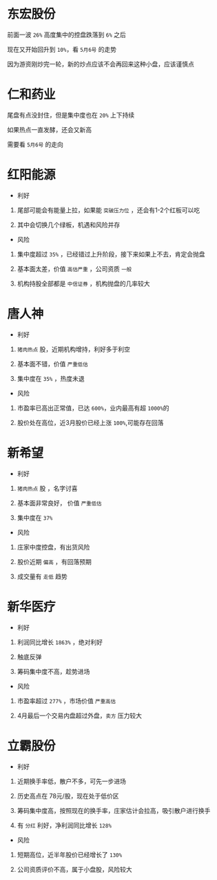 # 东宏股份
前面一波 ```26%``` 高度集中的控盘跌落到 ```6%``` 之后

现在又开始回升到 ```10%```，看 ```5月6号``` 的走势

因为游资刚炒完一轮，新的炒点应该不会再回来这种小盘，应该谨慎点

# 仁和药业 

尾盘有点没封住，但是集中度也在 ```20%``` 上下持续

如果热点一直发酵，还会又新高

需要看 ```5月6号``` 的走向

# 红阳能源 

- 利好

1. 尾部可能会有能量上拉，如果能 ```突破压力位``` ，还会有1-2个红板可以吃

2. 其中会切换几个绿板，机遇和风险并存

- 风险

1. 集中度超过 ```35%``` ，已经错过上升阶段，接下来如果上不去，肯定会抛盘

2. 基本面太差，价值 ```高估严重``` ，公司资质 ```一般```

3. 机构持股全部都是 ```中信证券``` ，机构抛盘的几率较大

# 唐人神

- 利好 

1. ```猪肉热点``` 股，近期机构增持，利好多于利空

2. 基本面不错，价值 ```严重低估```

3. 集中度在 ```35%``` ，热度未退

- 风险

1. 市盈率已高出正常值，已达 ```600%```，业内最高有超 ```1000%```的

2. 股价处在高位，近3月股价已经上涨 ```100%```,可能存在回落

# 新希望

- 利好

1. ```猪肉热点``` 股 ，名字讨喜

2. 基本面非常良好， 价值 ```严重低估```

3. 集中度在 ```37%``` 

- 风险
1. 庄家中度控盘，有出货风险

2. 股价近期 ```偏高``` ，有回落预期

3. 成交量有 ```走低``` 趋势

# 新华医疗

- 利好

1. 利润同比增长 ```1863%``` ，绝对利好

2. 触底反弹

3. 筹码集中度不高，趁势进场

- 风险

1. 市盈率超过 ```277%``` ，市场价值 ```严重高估```

2. 4月最后一个交易内盘超过外盘，```卖方``` 压力较大

# 立霸股份

- 利好

1. 近期换手率低，散户不多，可先一步进场

2. 历史高点在 78元/股，现在处于低价区

3. 筹码集中度高，按照现在的换手率，庄家估计会拉高，吸引散户进行换手

4. 有 ```分红``` 利好，净利润同比增长 ```128%```

- 风险

1. 短期高位，近半年股价已经增长了 ```130%```

2. 公司资质评价不高，属于小盘股，风险较大

